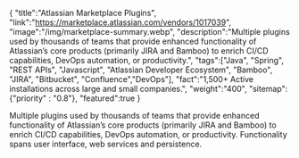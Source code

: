 {
    "title":"Atlassian Marketplace Plugins",
    "link":"https://marketplace.atlassian.com/vendors/1017039",
    "image":"/img/marketplace-summary.webp",
    "description":"Multiple plugins used by thousands of teams that provide enhanced functionality of Atlassian’s core products (primarily JIRA and Bamboo) to enrich CI/CD capabilities, DevOps automation, or productivity.",
    "tags":["Java", "Spring", "REST APIs", "Javascript", "Atlassian Developer Ecosystem", "Bamboo", "JIRA", "Bitbucket", "Confluence","DevOps"],
    "fact":"1,500+ Active installations across large and small companies.",
    "weight":"400",
    "sitemap": {"priority" : "0.8"},
    "featured":true
}


Multiple plugins used by thousands of teams that provide enhanced functionality of Atlassian’s core products (primarily JIRA and Bamboo) to enrich CI/CD capabilities, DevOps automation, or productivity. Functionality spans user interface, web services and persistence.
